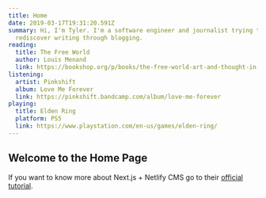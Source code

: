 ```yaml
---
title: Home
date: 2019-03-17T19:31:20.591Z
summary: Hi, I'm Tyler. I'm a software engineer and journalist trying to
  rediscover writing through blogging.
reading:
  title: The Free World
  author: Louis Menand
  link: https://bookshop.org/p/books/the-free-world-art-and-thought-in-the-cold-war-louis-menand/14652080
listening:
  artist: Pinkshift
  album: Love Me Forever
  link: https://pinkshift.bandcamp.com/album/love-me-forever
playing:
  title: Elden Ring
  platform: PS5
  link: https://www.playstation.com/en-us/games/elden-ring/
---
```


## Welcome to the Home Page

If you want to know more about Next.js + Netlify CMS go to their [official tutorial](https://www.netlifycms.org/docs/nextjs/).
